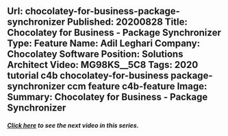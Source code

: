 Url: chocolatey-for-business-package-synchronizer
Published: 20200828
Title: Chocolatey for Business - Package Synchronizer
Type: Feature
Name: Adil Leghari
Company: Chocolatey Software
Position: Solutions Architect
Video: MG98KS__5C8
Tags: 2020 tutorial c4b chocolatey-for-business package-synchronizer ccm feature c4b-feature
Image: <img class="lazy" src="data:image/gif;base64,R0lGODlhAQABAIAAAAAAAP///yH5BAEAAAAALAAAAAABAAEAAAIBRAA7" data-src="/content/images/videos/04-06.jpg" alt="Chocolatey for Business - Package Synchronizer" title="Chocolatey for Business - Package Synchronizer" />
Summary: Chocolatey for Business - Package Synchronizer
---
<h5 class="text-center"><a href="/resources/features/chocolatey-for-business-chocolatey-central-management">Click here</a> to see the next video in this series.</h5>